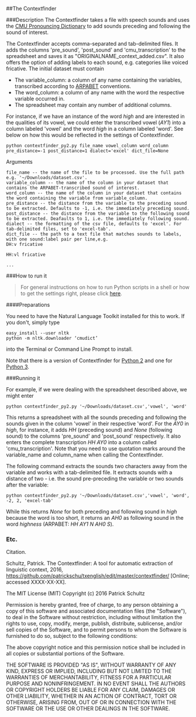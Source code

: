 ##The Contextfinder

###Description
The Contextfinder takes a file with speech sounds and uses the [CMU Pronouncing Dictionary](http://www.speech.cs.cmu.edu/cgi-bin/cmudict) to add sounds preceding and following the sound of interest.

The Contextfinder accepts comma-separated and tab-delimited files. It adds the columns 'pre_sound', 'post_sound' and 'cmu_transcription' to the spreadsheet and saves it as "ORIGINALNAME_context_added.csv". It also offers the option of adding labels to each sound, e.g. categories like voiced fricative. The initial dataset must contain 

* The variable_column: a column of any name containing the variables, transcribed according to  [ARPABET](https://en.wikipedia.org/wiki/Arpabet) conventions. 
* The word_column: a column of any name with the word the respective variable occurred in. 
* The spreadsheet may contain any number of additional columns. 

For instance, if we have an instance of the word *high* and are interested in the qualities of its vowel, we could enter the transcribed vowel (*AY1*) into a column labeled 'vowel' and the word *high* in a column labeled 'word'. See below on how this would be reflected in the settings of Contextfinder.  

    python contextfinder_py2.py file_name vowel_column word_column pre_distance=-1 post_distance=1 dialect='excel' dict_file=None

Arguments

    file_name -- the name of the file to be processed. Use the full path e.g. '~/Downloads/dataset.csv'.
    variable_column -- the name of the column in your dataset that contains the ARPABET-transcribed sound of interest.
    word_column -- the name of the column in your dataset that contains the word containing the variable from variable_column.
    pre_distance -- the distance from the variable to the preceding sound to be extracted. Defaults to -1, i.e. the immediately preceding sound.
    post_distance -- the distance from the variable to the following sound to be extracted. Deafaults to 1, i.e. the immediately following sound.
    dialect -- the formatting of the csv file, defaults to 'excel'. For tab-delimited files, set to 'excel-tab'.
    dict_file -- the path to a text file that matches sounds to labels, with one sound:label pair per line,e.g.                                                                                                                                    DH:v fricative
                                                                                                                HH:vl fricative
                                                                                                                ...
    

###How to run it
>For general instructions on how to run Python scripts in a shell or how to get the settings right, please click [here](https://github.com/patrickschu/txenglish/edit/master/faveconverter/README.md). 

####Preparations

You need to have the Natural Language Toolkit installed for this to work. If you don't, simply type

    easy_install --user nltk
    python -m nltk.downloader ‘cmudict’

into the Terminal or Command Line Prompt to install. 

Note that there is a version of Contextfinder for [Python 2](https://github.com/patrickschu/txenglish/blob/master/contextfinder/contextfinder_py2.py) and one for [Python 3](https://github.com/patrickschu/txenglish/blob/master/contextfinder/contextfinder_py3.py). 

###Running it

For example, if we were dealing with the spreadsheet described above, we might enter

    python contextfinder_py2.py '~/Downloads/dataset.csv','vowel', 'word'

This returns a spreadsheet with all the sounds preceding and following the sounds given in the column 'vowel' in their respective 'word'. For the *AY0* in *high*, for instance, it adds *HH* (preceding sound) and *None* (following sound) to the columns 'pre_sound' and 'post_sound' respectively. It also enters the complete transcription *HH AY0* into a column called 'cmu_transcription'. Note that you need to use quotation marks around the variable_name and column_name when calling the Contextfinder. 

The following command extracts the sounds two characters away from the variable and works with a tab-delimited file. It extracts sounds with a distance of two - i.e. the sound pre-preceding the variable or two sounds after the variable:

    python contextfinder_py2.py '~/Downloads/dataset.csv','vowel', 'word', -2, 2, 'excel-tab'

While this returns *None* for both preceding and following sound in *high* because the word is too short, it returns an *AH0* as following sound in the word *highness* (ARPABET:  *HH AY1 N AH0 S*).

### Etc.

Citation. 

Schultz, Patrick. The Contextfinder: A tool for automatic extraction of linguistic context, 2016, https://github.com/patrickschu/txenglish/edit/master/contextfinder/ [Online; accessed XXXX-XX-XX].

The MIT License (MIT)
Copyright (c) 2016 Patrick Schultz

Permission is hereby granted, free of charge, to any person obtaining a copy of this software and associated documentation files (the "Software"), to deal in the Software without restriction, including without limitation the rights to use, copy, modify, merge, publish, distribute, sublicense, and/or sell copies of the Software, and to permit persons to whom the Software is furnished to do so, subject to the following conditions:

The above copyright notice and this permission notice shall be included in all copies or substantial portions of the Software.

THE SOFTWARE IS PROVIDED "AS IS", WITHOUT WARRANTY OF ANY KIND, EXPRESS OR IMPLIED, INCLUDING BUT NOT LIMITED TO THE WARRANTIES OF MERCHANTABILITY, FITNESS FOR A PARTICULAR PURPOSE AND NONINFRINGEMENT. IN NO EVENT SHALL THE AUTHORS OR COPYRIGHT HOLDERS BE LIABLE FOR ANY CLAIM, DAMAGES OR OTHER LIABILITY, WHETHER IN AN ACTION OF CONTRACT, TORT OR OTHERWISE, ARISING FROM, OUT OF OR IN CONNECTION WITH THE SOFTWARE OR THE USE OR OTHER DEALINGS IN THE SOFTWARE.
